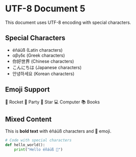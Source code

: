 # UTF-8 Document 5

This document uses UTF-8 encoding with special characters.

## Special Characters
- éñáüß (Latin characters)
- αβγδε (Greek characters)
- 你好世界 (Chinese characters)
- こんにちは (Japanese characters)
- 안녕하세요 (Korean characters)

## Emoji Support
🚀 Rocket
🎉 Party
🌟 Star
💻 Computer
📚 Books

## Mixed Content
This is **bold text** with éñáüß characters and 🚀 emoji.

```python
# Code with special characters
def hello_world():
    print("Hello éñáüß 🚀")
```
